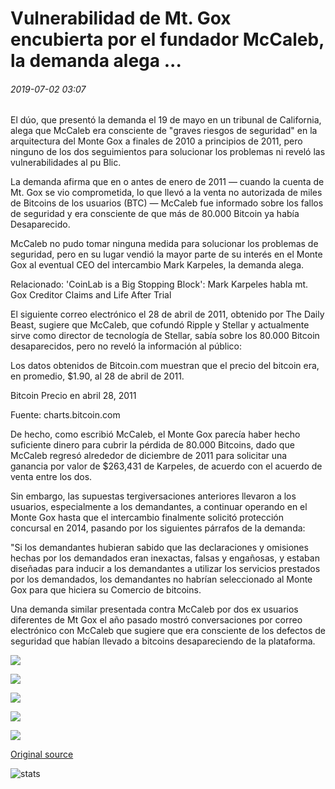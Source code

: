 # Vulnerabilidad de Mt. Gox encubierta por el fundador McCaleb, la demanda alega ...

###### 2019-07-02 03:07

El dúo, que presentó la demanda el 19 de mayo en un tribunal de California, alega que McCaleb era consciente de "graves riesgos de seguridad" en la arquitectura del Monte Gox a finales de 2010 a principios de 2011, pero ninguno de los dos seguimientos para solucionar los problemas ni reveló las vulnerabilidades al pu Blic.

La demanda afirma que en o antes de enero de 2011 — cuando la cuenta de Mt. Gox se vio comprometida, lo que llevó a la venta no autorizada de miles de Bitcoins de los usuarios (BTC) — McCaleb fue informado sobre los fallos de seguridad y era consciente de que más de 80.000 Bitcoin ya había Desaparecido.

McCaleb no pudo tomar ninguna medida para solucionar los problemas de seguridad, pero en su lugar vendió la mayor parte de su interés en el Monte Gox al eventual CEO del intercambio Mark Karpeles, la demanda alega.

Relacionado: 'CoinLab is a Big Stopping Block': Mark Karpeles habla mt. Gox Creditor Claims and Life After Trial

El siguiente correo electrónico el 28 de abril de 2011, obtenido por The Daily Beast, sugiere que McCaleb, que cofundó Ripple y Stellar y actualmente sirve como director de tecnología de Stellar, sabía sobre los 80.000 Bitcoin desaparecidos, pero no reveló la información al público:

Los datos obtenidos de Bitcoin.com muestran que el precio del bitcoin era, en promedio, $1.90, al 28 de abril de 2011.

Bitcoin Precio en abril 28, 2011

Fuente: charts.bitcoin.com

De hecho, como escribió McCaleb, el Monte Gox parecía haber hecho suficiente dinero para cubrir la pérdida de 80.000 Bitcoins, dado que McCaleb regresó alrededor de diciembre de 2011 para solicitar una ganancia por valor de $263,431 de Karpeles, de acuerdo con el acuerdo de venta entre los dos.

Sin embargo, las supuestas tergiversaciones anteriores llevaron a los usuarios, especialmente a los demandantes, a continuar operando en el Monte Gox hasta que el intercambio finalmente solicitó protección concursal en 2014, pasando por los siguientes párrafos de la demanda:

"Si los demandantes hubieran sabido que las declaraciones y omisiones hechas por los demandados eran inexactas, falsas y engañosas, y estaban diseñadas para inducir a los demandantes a utilizar los servicios prestados por los demandados, los demandantes no habrían seleccionado al Monte Gox para que hiciera su Comercio de bitcoins.

Una demanda similar presentada contra McCaleb por dos ex usuarios diferentes de Mt Gox el año pasado mostró conversaciones por correo electrónico con McCaleb que sugiere que era consciente de los defectos de seguridad que habían llevado a bitcoins desapareciendo de la plataforma.

![](https://s3.cointelegraph.com/storage/uploads/view/6e647db129f34c27f698d4e26bfa3797.png)

![](https://s3.cointelegraph.com/storage/uploads/view/c45088ddedf44903787892180d4d1f75.png)

![](https://s3.cointelegraph.com/storage/uploads/view/72f42ef9046643531b5e241d6389f445.png)

![](https://s3.cointelegraph.com/storage/uploads/view/078379aa2e605e53924da400862d3bbf.png)

![](https://s3.cointelegraph.com/storage/uploads/view/cdc2228d09ab79538cbfaca23601d1fc.png)

[Original source](https://cointelegraph.com/news/mt-gox-vulnerability-covered-up-by-founder-mccaleb-lawsuit-alleges)

![stats](https://c.statcounter.com/11760860/0/a89fa40b/1/ "stats")